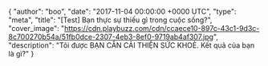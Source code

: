 {
  "author": "boo",
  "date": "2017-11-04 00:00:00 +0000 UTC",
  "type": "meta",
  "title": "[Test] Bạn thực sự thiếu gì trong cuộc sống?",
  "cover_image": "https://cdn.playbuzz.com/cdn/ccaece10-897c-43c1-9d3c-8c700270b54a/51fb0dce-2307-4eb3-8ef0-9719ab4af307.jpg",
  "description": "Tôi được BẠN CẦN CẢI THIỆN SỨC KHOẺ. Kết quả của bạn là gì?"
}
